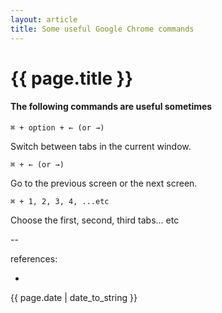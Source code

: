 ```yaml
---
layout: article
title: Some useful Google Chrome commands
---
```

# {{ page.title }}

#### The following commands are useful sometimes

```
⌘ + option + ← (or →)
```

Switch between tabs in the current window.

```
⌘ + ← (or →)
```

Go to the previous screen or the next screen.

```
⌘ + 1, 2, 3, 4, ...etc
```

Choose the first, second, third tabs... etc

--

references:

* []()

{{ page.date | date_to_string }}
